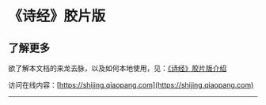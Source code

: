 # 《诗经》胶片版

## 了解更多

欲了解本文档的来龙去脉，以及如何本地使用，见：[《诗经》胶片版介绍](https://github.com/tyrchen/shijing)

访问在线内容：[https://shijing.qiaopang.com](https://shijing.qiaopang.com)

---
